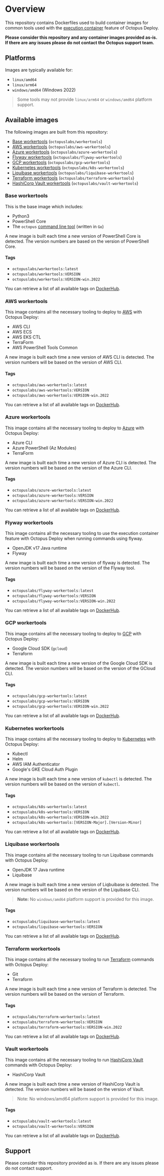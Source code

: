 # Overview

This repository contains Dockerfiles used to build container images for common tools used with the [execution container](https://octopus.com/docs/projects/steps/execution-containers-for-workers) feature of Octopus Deploy.

**Please consider this repository and any container images provided as-is. If there are any issues please do not contact the Octopus support team.**

## Platforms

Images are typically available for:

- `linux/amd64`
- `linux/arm64` 
- `windows/amd64` (Windows 2022)

> Some tools may not provide `linux/arm64` or `windows/amd64` platform support.

## Available images

The following images are built from this repository:

- [Base workertools](#base-workertools) (`octopuslabs/workertools`)
- [AWS workertools](#aws-workertools) (`octopuslabs/aws-workertools`)
- [Azure workertools](#azure-workertools) (`octopuslabs/azure-workertools`)
- [Flyway workertools](#flyway-workertools) (`octopuslabs/flyway-workertools`)
- [GCP workertools](#gcp-workertools) (`octopuslabs/gcp-workertools`)
- [Kubernetes workertools](#kubernetes-workertools) (`octopuslabs/k8s-workertools`)
- [Liquibase workertools](#liquibase-workertools) (`octopuslabs/liquibase-workertools`)
- [Terraform workertools](#terraform-workertools) (`octopuslabs/terraform-workertools`)
- [HashiCorp Vault workertools](#vault-workertools) (`octopuslabs/vault-workertools`)

### Base workertools

This is the base image which includes:

- Python3
- PowerShell Core
- The `octopus` [command line tool](https://github.com/OctopusDeploy/cli/blob/main/README.md) (written in `Go`)

A new image is built each time a new version of PowerShell Core is detected. The version numbers are based on the version of PowerShell Core.

#### Tags

- `octopuslabs/workertools:latest`
- `octopuslabs/workertools:VERSION`
- `octopuslabs/workertools:VERSION-win.2022`

You can retrieve a list of all available tags on [DockerHub](https://hub.docker.com/repository/docker/octopuslabs/workertools/tags).

### AWS workertools

This image contains all the necessary tooling to deploy to [AWS](https://aws.amazon.com/) with Octopus Deploy:

- AWS CLI
- AWS ECS
- AWS EKS CTL
- TerraForm
- AWS PowerShell Tools Common

A new image is built each time a new version of AWS CLI is detected. The version numbers will be based on the version of AWS CLI.

#### Tags

- `octopuslabs/aws-workertools:latest`
- `octopuslabs/aws-workertools:VERSION`
- `octopuslabs/aws-workertools:VERSION-win.2022`

You can retrieve a list of all available tags on [DockerHub](https://hub.docker.com/repository/docker/octopuslabs/aws-workertools/tags).

### Azure workertools

This image contains all the necessary tooling to deploy to [Azure](https://azure.com/) with Octopus Deploy:

- Azure CLI
- Azure PowerShell (Az Modules)
- TerraForm

A new image is built each time a new version of Azure CLI is detected. The version numbers will be based on the version of the Azure CLI.

#### Tags

- `octopuslabs/azure-workertools:latest`
- `octopuslabs/azure-workertools:VERSION`
- `octopuslabs/azure-workertools:VERSION-win.2022`

You can retrieve a list of all available tags on [DockerHub](https://hub.docker.com/repository/docker/octopuslabs/azure-workertools/tags).

### Flyway workertools

This image contains all the necessary tooling to use the execution container feature with Octopus Deploy when running commands using flyway. 

- OpenJDK v17 Java runtime
- Flyway

A new image is built each time a new version of flyway is detected. The version numbers will be based on the version of the Flyway tool.

#### Tags

- `octopuslabs/flyway-workertools:latest`
- `octopuslabs/flyway-workertools:VERSION`
- `octopuslabs/flyway-workertools:VERSION-win.2022`

You can retrieve a list of all available tags on [DockerHub](https://hub.docker.com/repository/docker/octopuslabs/azure-workertools/tags).

### GCP workertools

This image contains all the necessary tooling to deploy to [GCP](https://cloud.google.com/) with Octopus Deploy:

- Google Cloud SDK (`gcloud`)
- Terraform

A new image is built each time a new version of the Google Cloud SDK is detected. The version numbers will be based on the version of the GCloud CLI.

#### Tags

- `octopuslabs/gcp-workertools:latest`
- `octopuslabs/gcp-workertools:VERSION`
- `octopuslabs/gcp-workertools:VERSION-win.2022`

You can retrieve a list of all available tags on [DockerHub](https://hub.docker.com/repository/docker/octopuslabs/gcp-workertools/tags).

### Kubernetes workertools

This image contains all the necessary tooling to deploy to [Kubernetes](https://kubernetes.io/) with Octopus Deploy:

- Kubectl
- Helm
- AWS IAM Authenticator
- Google's GKE Cloud Auth Plugin

A new image is built each time a new version of `kubectl` is detected. The version numbers will be based on the version of `kubectl`.

#### Tags

- `octopuslabs/k8s-workertools:latest`
- `octopuslabs/k8s-workertools:VERSION`
- `octopuslabs/k8s-workertools:VERSION-win.2022`
- `octopuslabs/k8s-workertools:[VERSION-Major].[Version-Minor]`

You can retrieve a list of all available tags on [DockerHub](https://hub.docker.com/repository/docker/octopuslabs/k8s-workertools/tags).

### Liquibase workertools

This image contains all the necessary tooling to run Liquibase commands with Octopus Deploy:

- OpenJDK 17 Java runtime
- Liquibase

A new image is built each time a new version of Liqbuibase is detected. The version numbers will be based on the version of the Liquibase CLI.

> **Note:** No `windows/amd64` platform support is provided for this image.

#### Tags

- `octopuslabs/liquibase-workertools:latest`
- `octopuslabs/liquibase-workertools:VERSION`

You can retrieve a list of all available tags on [DockerHub](https://hub.docker.com/repository/docker/octopuslabs/liquibase-workertools/tags).

### Terraform workertools

This image contains all the necessary tooling to run [Terraform](https://terraform.io/) commands with Octopus Deploy:

- Git
- Terraform

A new image is built each time a new version of Terraform is detected. The version numbers will be based on the version of Terraform.

#### Tags

- `octopuslabs/terraform-workertools:latest`
- `octopuslabs/terraform-workertools:VERSION`
- `octopuslabs/terraform-workertools:VERSION-win.2022`

You can retrieve a list of all available tags on [DockerHub](https://hub.docker.com/repository/docker/octopuslabs/terraform-workertools/tags).

### Vault workertools

This image contains all the necessary tooling to run [HashiCorp Vault](https://www.vaultproject.io/) commands with Octopus Deploy:

- HashiCorp Vault

A new image is built each time a new version of HashiCorp Vault is detected. The version numbers will be based on the version of Vault.

> Note: No windows/amd64 platform support is provided for this image.

#### Tags

- `octopuslabs/vault-workertools:latest`
- `octopuslabs/vault-workertools:VERSION`

You can retrieve a list of all available tags on [DockerHub](https://hub.docker.com/repository/docker/octopuslabs/vault-workertools/tags).

## Support

Please consider this repository provided as is.  If there are any issues please do not contact support.

